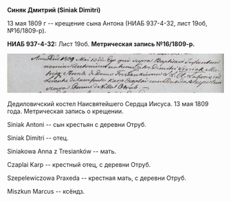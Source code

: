 **Синяк Дмитрий (Siniak Dimitri)**

13 мая 1809 г -- крещение сына Антона (НИАБ 937-4-32, лист 19об,
№16/1809-р).

**НИАБ 937-4-32:** Лист 19об. **Метрическая запись №16/1809-р.**

![](./media/1f9b162bd5266e96dd82739808b7edfa3778b7e4.png)

Дедиловичский костел Наисвятейшего Сердца Иисуса. 13 мая 1809 года.
Метрическая запись о крещении.

Siniak Antoni -- сын крестьян с деревни Отруб.

Siniak Dimitri -- отец.

Siniakowa Anna z Tresianków -- мать.

Czaplai Karp -- крестный отец, с деревни Отруб.

Szepelewiczowa Praxeda -- крестная мать, с деревни Отруб.

Miszkun Marcus -- ксёндз.
